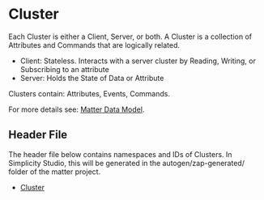 # Cluster

Each Cluster is either a Client, Server, or both​. A Cluster is a collection of Attributes and Commands that are logically related.

- Client: Stateless. Interacts with a server cluster by Reading, Writing, or Subscribing to an attribute​
- Server: Holds the State of Data or Attribute

Clusters contain: Attributes, Events, Commands​.

For more details see: [Matter Data Model](../sld288-matter-fundamentals-data-model/index.md/##Clusters).

## Header File

The header file below contains namespaces and IDs of Clusters. In Simplicity Studio, this will be generated in the autogen/zap-generated/ folder of the matter project.

- [Cluster](https://github.com/project-chip/connectedhomeip/tree/master/zzz_generated/app-common/app-common/zap-generated/ids/Clusters.h)
